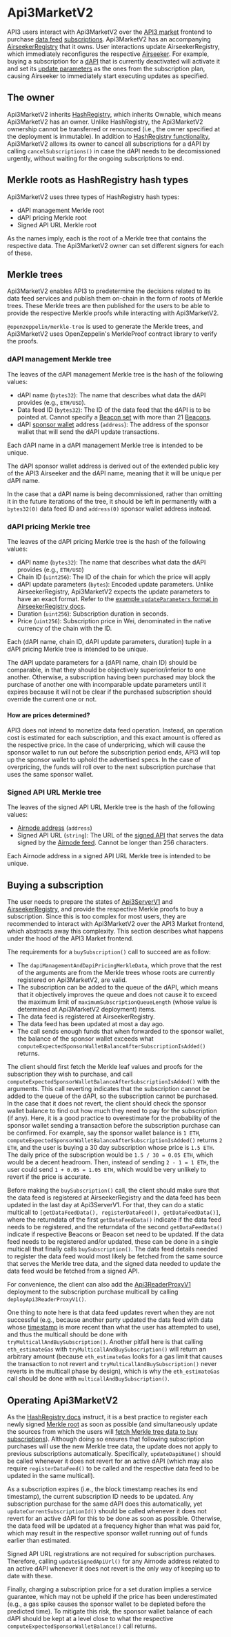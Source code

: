 # Api3MarketV2

API3 users interact with Api3MarketV2 over the [API3 market](../../glossary.md#api3-market) frontend to purchase [data feed](../../glossary.md#data-feed) [subscriptions](../../glossary.md#subscription).
Api3MarketV2 has an accompanying [AirseekerRegistry](./airseekerregistry.md) that it owns.
User interactions update AirseekerRegistry, which immediately reconfigures the respective [Airseeker](../../glossary.md#airseeker).
For example, buying a subscription for a [dAPI](../../glossary.md#dapi) that is currently deactivated will activate it and set its [update parameters](../../glossary.md#update-parameters) as the ones from the subscription plan, causing Airseeker to immediately start executing updates as specified.

## The owner

Api3MarketV2 inherits [HashRegistry](../access/hashregistry.md), which inherits Ownable, which means Api3MarketV2 has an owner.
Unlike HashRegistry, the Api3MarketV2 ownership cannot be transferred or renounced (i.e., the owner specified at the deployment is immutable).
In addition to [HashRegistry functionality](../access/hashregistry.md#the-owner), Api3MarketV2 allows its owner to cancel all subscriptions for a dAPI by calling `cancelSubscriptions()` in case the dAPI needs to be decomissioned urgently, without waiting for the ongoing subscriptions to end.

## Merkle roots as HashRegistry hash types

Api3MarketV2 uses three types of HashRegistry hash types:

- dAPI management Merkle root
- dAPI pricing Merkle root
- Signed API URL Merkle root

As the names imply, each is the root of a Merkle tree that contains the respective data.
The Api3MarketV2 owner can set different signers for each of these.

## Merkle trees

Api3MarketV2 enables API3 to predetermine the decisions related to its data feed services and publish them on-chain in the form of roots of Merkle trees.
These Merkle trees are then published for the users to be able to provide the respective Merkle proofs while interacting with Api3MarketV2.

`@openzeppelin/merkle-tree` is used to generate the Merkle trees, and Api3MarketV2 uses OpenZeppelin's MerkleProof contract library to verify the proofs.

### dAPI management Merkle tree

The leaves of the dAPI management Merkle tree is the hash of the following values:

- dAPI name (`bytes32`): The name that describes what data the dAPI provides (e.g., `ETH/USD`).
- Data feed ID (`bytes32`): The ID of the data feed that the dAPI is to be pointed at.
  Cannot specify a [Beacon set](../../glossary.md#beacon-set) with more than 21 [Beacons](../../glossary.md#beacon).
- dAPI [sponsor wallet](../../glossary.md#sponsor-wallet) address (`address`): The address of the sponsor wallet that will send the dAPI update transactions.

Each dAPI name in a dAPI management Merkle tree is intended to be unique.

The dAPI sponsor wallet address is derived out of the extended public key of the API3 Airseeker and the dAPI name, meaning that it will be unique per dAPI name.

In the case that a dAPI name is being decommissioned, rather than omitting it in the future iterations of the tree, it should be left in permanently with a `bytes32(0)` data feed ID and `address(0)` sponsor wallet address instead.

### dAPI pricing Merkle tree

The leaves of the dAPI pricing Merkle tree is the hash of the following values:

- dAPI name (`bytes32`): The name that describes what data the dAPI provides (e.g., `ETH/USD`)
- Chain ID (`uint256`): The ID of the chain for which the price will apply
- dAPI update parameters (`bytes`): Encoded update parameters.
  Unlike AirseekerRegistry, Api3MarketV2 expects the update parameters to have an exact format.
  Refer to the [example `updateParameters` format in AirseekerRegistry docs](./airseekerregistry.md#how-airseeker-uses-airseekerregistry).
- Duration (`uint256`): Subscription duration in seconds.
- Price (`uint256`): Subscription price in Wei, denominated in the native currency of the chain with the ID.

Each (dAPI name, chain ID, dAPI update parameters, duration) tuple in a dAPI pricing Merkle tree is intended to be unique.

The dAPI update parameters for a (dAPI name, chain ID) should be comparable, in that they should be objectively superior/inferior to one another.
Otherwise, a subscription having been purchased may block the purchase of another one with incomparable update parameters until it expires because it will not be clear if the purchased subscription should override the current one or not.

#### How are prices determined?

API3 does not intend to monetize data feed operation.
Instead, an operation cost is estimated for each subscription, and this exact amount is offered as the respective price.
In the case of underpricing, which will cause the sponsor wallet to run out before the subscription period ends, API3 will top up the sponsor wallet to uphold the advertised specs.
In the case of overpricing, the funds will roll over to the next subscription purchase that uses the same sponsor wallet.

### Signed API URL Merkle tree

The leaves of the signed API URL Merkle tree is the hash of the following values:

- [Airnode address](../../glossary.md#airnode-address) (`address`)
- Signed API URL (`string`): The URL of the [signed API](../../glossary.md#signed-api) that serves the data signed by the [Airnode feed](../../glossary.md#airnode-feed).
  Cannot be longer than 256 characters.

Each Airnode address in a signed API URL Merkle tree is intended to be unique.

## Buying a subscription

The user needs to prepare the states of [Api3ServerV1](./api3serverv1.md) and [AirseekerRegistry](./airseekerregistry.md), and provide the respective Merkle proofs to buy a subscription.
Since this is too complex for most users, they are recommended to interact with Api3MarketV2 over the API3 Market frontend, which abstracts away this complexity.
This section describes what happens under the hood of the API3 Market frontend.

The requirements for a `buySubscription()` call to succeed are as follow:

- The `dapiManagementAndDapiPricingMerkleData`, which prove that the rest of the arguments are from the Merkle trees whose roots are currently registered on Api3MarketV2, are valid.
- The subscription can be added to the queue of the dAPI, which means that it objectively improves the queue and does not cause it to exceed the maximum limit of `maximumSubscriptionQueueLength` (whose value is determined at Api3MarketV2 deployment) items.
- The data feed is registered at AirseekerRegistry.
- The data feed has been updated at most a day ago.
- The call sends enough funds that when forwarded to the sponsor wallet, the balance of the sponsor wallet exceeds what `computeExpectedSponsorWalletBalanceAfterSubscriptionIsAdded()` returns.

The client should first fetch the Merkle leaf values and proofs for the subscription they wish to purchase, and call `computeExpectedSponsorWalletBalanceAfterSubscriptionIsAdded()` with the arguments.
This call reverting indicates that the subscription cannot be added to the queue of the dAPI, so the subscription cannot be purchased.
In the case that it does not revert, the client should check the sponsor wallet balance to find out how much they need to pay for the subscription (if any).
Here, it is a good practice to overestimate for the probability of the sponsor wallet sending a transaction before the subscription purchase can be confirmed.
For example, say the sponsor wallet balance is `1 ETH`, `computeExpectedSponsorWalletBalanceAfterSubscriptionIsAdded()` returns `2 ETH`, and the user is buying a 30 day subscription whose price is `1.5 ETH`.
The daily price of the subscription would be `1.5 / 30 = 0.05 ETH`, which would be a decent headroom.
Then, instead of sending `2 - 1 = 1 ETH`, the user could send `1 + 0.05 = 1.05 ETH`, which would be very unlikely to revert if the price is accurate.

Before making the `buySubscription()` call, the client should make sure that the data feed is registered at AirseekerRegistry and the data feed has been updated in the last day at Api3ServerV1.
For that, they can do a static multicall to `[getDataFeedData(), registerDataFeed(), getDataFeedData()]`, where the returndata of the first `getDataFeedData()` indicate if the data feed needs to be registered, and the returndata of the second `getDataFeedData()` indicate if respective Beacons or Beacon set need to be updated.
If the data feed needs to be registered and/or updated, these can be done in a single multicall that finally calls `buySubscription()`.
The data feed details needed to register the data feed would most likely be fetched from the same source that serves the Merkle tree data, and the signed data needed to update the data feed would be fetched from a signed API.

For convenience, the client can also add the [Api3ReaderProxyV1](./proxies/api3readerproxyv1.md) deployment to the subscription purchase multicall by calling `deployApi3ReaderProxyV1()`.

One thing to note here is that data feed updates revert when they are not successful (e.g., because another party updated the data feed with data whose [timestamp](./api3serverv1.md#data-feed-timestamps) is more recent than what the user has attempted to use), and thus the multicall should be done with `tryMulticallAndBuySubscription()`.
Another pitfall here is that calling `eth_estimateGas` with `tryMulticallAndBuySubscription()` will return an arbitrary amount (because `eth_estimateGas` looks for a gas limit that causes the transaction to not revert and `tryMulticallAndBuySubscription()` never reverts in the multicall phase by design), which is why the `eth_estimateGas` call should be done with `multicallAndBuySubscription()`.

## Operating Api3MarketV2

As the [HashRegistry docs](../access/hashregistry.md#operating-a-hashregistry) instruct, it is a best practice to register each newly signed [Merkle root](#merkle-roots-as-hashregistry-hash-types) as soon as possible (and simultaneously update the sources from which the users will [fetch Merkle tree data to buy subscriptions](#buying-a-subscription)).
Although doing so ensures that following subscription purchases will use the new Merkle tree data, the update does not apply to previous subscriptions automatically.
Specifically, `updateDapiName()` should be called whenever it does not revert for an active dAPI (which may also require `registerDataFeed()` to be called and the respective data feed to be updated in the same multicall).

As a subscription expires (i.e., the block timestamp reaches its end timestamp), the current subscription ID needs to be updated.
Any subscription purchase for the same dAPI does this automatically, yet `updateCurrentSubscriptionId()` should be called whenever it does not revert for an active dAPI for this to be done as soon as possible.
Otherwise, the data feed will be updated at a frequency higher than what was paid for, which may result in the respective sponsor wallet running out of funds earlier than estimated.

Signed API URL registrations are not required for subscription purchases.
Therefore, calling `updateSignedApiUrl()` for any Airnode address related to an active dAPI whenever it does not revert is the only way of keeping up to date with these.

Finally, charging a subscription price for a set duration implies a service guarantee, which may not be upheld if the price has been underestimated (e.g., a gas spike causes the sponsor wallet to be depleted before the predicted time).
To mitigate this risk, the sponsor wallet balance of each dAPI should be kept at a level close to what the respective `computeExpectedSponsorWalletBalance()` call returns.

